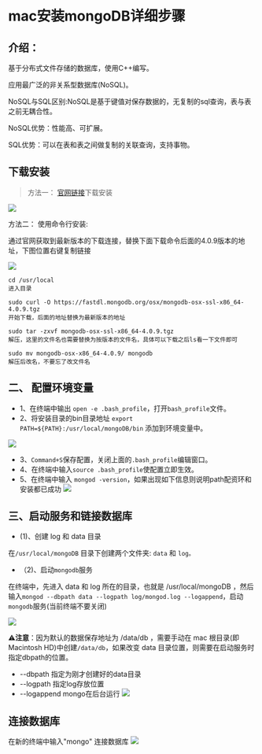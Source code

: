 
# mac安装mongoDB详细步骤
##  介绍：
基于分布式文件存储的数据库，使用C++编写。

应用最广泛的非关系型数据库(NoSQL)。

NoSQL与SQL区别:NoSQL是基于键值对保存数据的，无复制的sql查询，表与表之前无耦合性。

NoSQL优势：性能高、可扩展。

SQL优势：可以在表和表之间做复制的关联查询，支持事物。

## 下载安装
> 方法一： [官网链接](https://www.mongodb.com/try/download/community)下载安装

![](https://colastar.github.io/static/images/mongo_down.png)

方法二： 使用命令行安装:

通过官网获取到最新版本的下载连接，替换下面下载命令后面的4.0.9版本的地址，下图位置右键复制链接

![](https://colastar.github.io/static/images/mongo_down_cmd.png)

```
cd /usr/local
进入目录

sudo curl -O https://fastdl.mongodb.org/osx/mongodb-osx-ssl-x86_64-4.0.9.tgz
开始下载，后面的地址替换为最新版本的地址

sudo tar -zxvf mongodb-osx-ssl-x86_64-4.0.9.tgz
解压，这里的文件名也需要替换为按版本的文件名，具体可以下载之后ls看一下文件即可

sudo mv mongodb-osx-x86_64-4.0.9/ mongodb
解压后改名，不要忘了改文件名
```
## 二、 配置环境变量
- 1、在终端中输出 `open -e .bash_profile`，打开`bash_profile`文件。
- 2、将安装目录的bin目录地址 `export PATH=${PATH}:/usr/local/mongoDB/bin` 添加到环境变量中。

![](https://colastar.github.io/static/images/save_bash_profile.png)

- 3、`Command+S`保存配置，关闭上面的`.bash_profile`编辑窗口。
- 4、在终端中输入`source .bash_profile`使配置立即生效。
- 5、在终端中输入 `mongod -version`，如果出现如下信息则说明path配资环和安装都已成功
![](https://colastar.github.io/static/images/success_down_mongodb.png)

## 三、启动服务和链接数据库

- (1)、创建 log 和 data 目录

在`/usr/local/mongoDB` 目录下创建两个文件夹: `data` 和 `log。`

- （2)、启动`mongodb`服务

在终端中，先进入 data 和 log 所在的目录，也就是 /usr/local/mongoDB ，然后输入`mongod --dbpath data --logpath log/mongod.log --logappend`，启动`mongodb`服务(当前终端不要关闭)

![](https://colastar.github.io/static/images/start_mongo.png)

⚠️**注意**：因为默认的数据保存地址为 /data/db ，需要手动在 mac 根目录(即Macintosh HD)中创建`/data/db`，如果改变 data 目录位置，则需要在启动服务时 指定dbpath的位置。

- --dbpath 指定为刚才创建好的data目录
- --logpath 指定log存放位置
- --logappend mongo在后台运行
![](https://colastar.github.io/static/images/mkdir_momngo.png)

## 连接数据库

在新的终端中输入"mongo" 连接数据库
![](https://colastar.github.io/static/images/conncetion_mongo.png)

